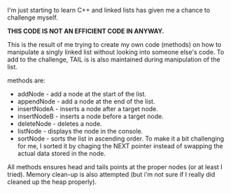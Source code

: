 I'm just starting to learn C++ and linked lists has given me a chance to challenge myself. 

**THIS CODE IS NOT AN EFFICIENT CODE IN ANYWAY.**

This is the result of me trying to create my own code (methods) on how to manipulate a singly linked list without looking into someone else's code. To add to the challenge, TAIL is is also maintained during manipulation of the list.

methods are:
- addNode - add a node at the start of the list. 
- appendNode - add a node at the end of the list. 
- insertNodeA - inserts a node after a target node. 
- insertNodeB - inserts a node before a target node. 
- deleteNode - deletes a node.
- listNode - displays the node in the console.
- sortNode - sorts the list in ascending order. To make it a bit challenging for me, I sorted it by chaging the NEXT pointer instead of swapping the actual data stored in the node.

All methods ensures head and tails points at the proper nodes (or at least I tried). Memory clean-up is also attempted (but i'm not sure if I really did cleaned up the heap properly).
